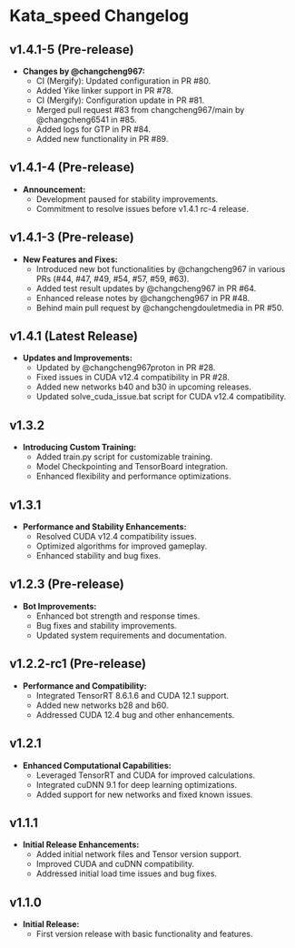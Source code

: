 # Kata_speed Changelog

## v1.4.1-5 (Pre-release)
- **Changes by @changcheng967:**
  - CI (Mergify): Updated configuration in PR #80.
  - Added Yike linker support in PR #78.
  - CI (Mergify): Configuration update in PR #81.
  - Merged pull request #83 from changcheng967/main by @changcheng6541 in #85.
  - Added logs for GTP in PR #84.
  - Added new functionality in PR #89.

## v1.4.1-4 (Pre-release)
- **Announcement:**
  - Development paused for stability improvements.
  - Commitment to resolve issues before v1.4.1 rc-4 release.

## v1.4.1-3 (Pre-release)
- **New Features and Fixes:**
  - Introduced new bot functionalities by @changcheng967 in various PRs (#44, #47, #49, #54, #57, #59, #63).
  - Added test result updates by @changcheng967 in PR #64.
  - Enhanced release notes by @changcheng967 in PR #48.
  - Behind main pull request by @changchengdouletmedia in PR #50.

## v1.4.1 (Latest Release)
- **Updates and Improvements:**
  - Updated by @changcheng967proton in PR #28.
  - Fixed issues in CUDA v12.4 compatibility in PR #28.
  - Added new networks b40 and b30 in upcoming releases.
  - Updated solve_cuda_issue.bat script for CUDA v12.4 compatibility.

## v1.3.2
- **Introducing Custom Training:**
  - Added train.py script for customizable training.
  - Model Checkpointing and TensorBoard integration.
  - Enhanced flexibility and performance optimizations.

## v1.3.1
- **Performance and Stability Enhancements:**
  - Resolved CUDA v12.4 compatibility issues.
  - Optimized algorithms for improved gameplay.
  - Enhanced stability and bug fixes.

## v1.2.3 (Pre-release)
- **Bot Improvements:**
  - Enhanced bot strength and response times.
  - Bug fixes and stability improvements.
  - Updated system requirements and documentation.

## v1.2.2-rc1 (Pre-release)
- **Performance and Compatibility:**
  - Integrated TensorRT 8.6.1.6 and CUDA 12.1 support.
  - Added new networks b28 and b60.
  - Addressed CUDA 12.4 bug and other enhancements.

## v1.2.1
- **Enhanced Computational Capabilities:**
  - Leveraged TensorRT and CUDA for improved calculations.
  - Integrated cuDNN 9.1 for deep learning optimizations.
  - Added support for new networks and fixed known issues.

## v1.1.1
- **Initial Release Enhancements:**
  - Added initial network files and Tensor version support.
  - Improved CUDA and cuDNN compatibility.
  - Addressed initial load time issues and bug fixes.

## v1.1.0
- **Initial Release:**
  - First version release with basic functionality and features.
